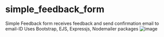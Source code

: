 # simple_feedback_form
Simple Feedback form receives feedback and send confirmation email to email-ID
Uses Bootstrap, EJS, Expressjs, Nodemailer packages
![image](https://github.com/user-attachments/assets/62e43e69-2ee6-4fa5-a6b3-0dbff81813af)
